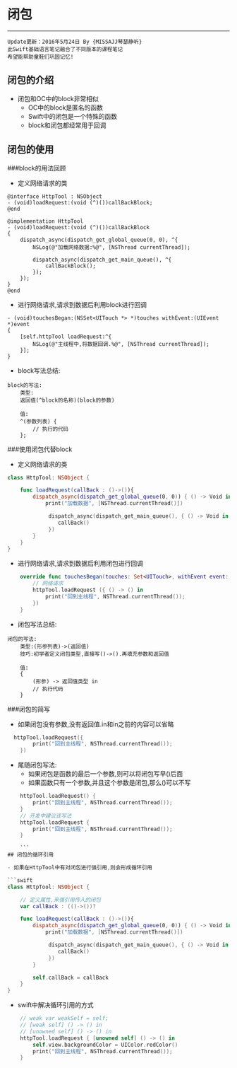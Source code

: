 # 闭包
---
```objc
Update更新：2016年5月24日 By {MISSAJJ琴瑟静听}
此Swift基础语言笔记融合了不同版本的课程笔记
希望能帮助童鞋们巩固记忆!
```
## 闭包的介绍

- 闭包和OC中的block非常相似
  - OC中的block是匿名的函数
  - Swift中的闭包是一个特殊的函数
  - block和闭包都经常用于回调

## 闭包的使用

###block的用法回顾

- 定义网络请求的类

```objc
@interface HttpTool : NSObject
- (void)loadRequest:(void (^)())callBackBlock;
@end

@implementation HttpTool
- (void)loadRequest:(void (^)())callBackBlock
{
    dispatch_async(dispatch_get_global_queue(0, 0), ^{
        NSLog(@"加载网络数据:%@", [NSThread currentThread]);

        dispatch_async(dispatch_get_main_queue(), ^{
            callBackBlock();
        });
    });
}
@end
```
- 进行网络请求,请求到数据后利用block进行回调


```objc
- (void)touchesBegan:(NSSet<UITouch *> *)touches withEvent:(UIEvent *)event
{
    [self.httpTool loadRequest:^{
        NSLog(@"主线程中,将数据回调.%@", [NSThread currentThread]);
    }];
}
```
- block写法总结:

```objc
block的写法:
    类型:
    返回值(^block的名称)(block的参数)

    值:
    ^(参数列表) {
        // 执行的代码
    };
```
###使用闭包代替block

- 定义网络请求的类

```swift
class HttpTool: NSObject {

    func loadRequest(callBack : ()->()){
        dispatch_async(dispatch_get_global_queue(0, 0)) { () -> Void in
            print("加载数据", [NSThread.currentThread()])

             dispatch_async(dispatch_get_main_queue(), { () -> Void in
                callBack()
             })
        }
    }
}
```
- 进行网络请求,请求到数据后利用闭包进行回调

```swift
    override func touchesBegan(touches: Set<UITouch>, withEvent event: UIEvent?) {
        // 网络请求
        httpTool.loadRequest ({ () -> () in
            print("回到主线程", NSThread.currentThread());
        })
    }
```

- 闭包写法总结:

```
闭包的写法:
    类型:(形参列表)->(返回值)
    技巧:初学者定义闭包类型,直接写()->().再填充参数和返回值

    值:
    {
        (形参) -> 返回值类型 in
        // 执行代码
    }
```

###闭包的简写

- 如果闭包没有参数,没有返回值.in和in之前的内容可以省略

```swift
  httpTool.loadRequest({
        print("回到主线程", NSThread.currentThread());
    })
```
- 尾随闭包写法:
  - 如果闭包是函数的最后一个参数,则可以将闭包写早()后面
  - 如果函数只有一个参数,并且这个参数是闭包,那么()可以不写

```swift
    httpTool.loadRequest() {
        print("回到主线程", NSThread.currentThread());
    }
    // 开发中建议该写法
    httpTool.loadRequest {
        print("回到主线程", NSThread.currentThread());
    }

    ```
## 闭包的循环引用

- 如果在HttpTool中有对闭包进行强引用,则会形成循环引用

```swift
class HttpTool: NSObject {

    // 定义属性,来强引用传入的闭包
    var callBack : (()->())?

    func loadRequest(callBack : ()->()){
        dispatch_async(dispatch_get_global_queue(0, 0)) { () -> Void in
            print("加载数据", [NSThread.currentThread()])

             dispatch_async(dispatch_get_main_queue(), { () -> Void in
                callBack()
             })
        }

        self.callBack = callBack
    }
}
```

- swift中解决循环引用的方式

```swift
    // weak var weakSelf = self;
    // [weak self] () -> () in
    // [unowned self] () -> () in
    httpTool.loadRequest { [unowned self] () -> () in
        self.view.backgroundColor = UIColor.redColor()
        print("回到主线程", NSThread.currentThread());
    }
```

